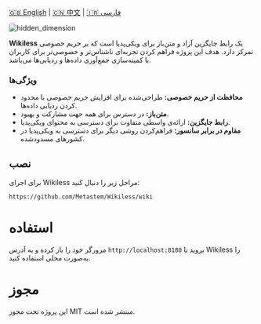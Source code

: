 [🇬🇧 English](README.md) | [🇨🇳 中文](Chinese.md) | [🇮🇷 فارسی](Farsi.md)

![hidden_dimension](https://github.com/user-attachments/assets/4093053d-a7c4-45aa-8860-ea0f64a841e9)


**Wikiless** یک رابط جایگزین آزاد و متن‌باز برای ویکی‌پدیا است که بر حریم خصوصی تمرکز دارد. هدف این پروژه فراهم کردن تجربه‌ای ناشناس‌تر و خصوصی‌تر برای کاربران با کمینه‌سازی جمع‌آوری داده‌ها و ردیابی‌ها می‌باشد.  

### ویژگی‌ها
- **محافظت از حریم خصوصی:** طراحی‌شده برای افزایش حریم خصوصی با محدود کردن ردیابی داده‌ها.  
- **متن‌باز:** در دسترس برای همه جهت مشارکت و بهبود.  
- **رابط جایگزین:** ارائه‌ی واسطی متفاوت برای دسترسی به محتوای ویکی‌پدیا.  
- **مقاوم در برابر سانسور:** فراهم‌کردن روشی دیگر برای دسترسی به ویکی‌پدیا در کشورهای مسدودشده.  

## نصب

برای اجرای Wikiless مراحل زیر را دنبال کنید:  
```
https://github.com/Metastem/Wikiless/wiki
```


# استفاده

مرورگر خود را باز کرده و به آدرس ```http://localhost:8180``` بروید تا Wikiless را به‌صورت محلی استفاده کنید.  

# مجوز

این پروژه تحت مجوز MIT منتشر شده است.
